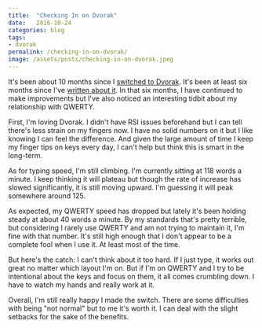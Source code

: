 ```yaml
---
title:  "Checking In on Dvorak"
date:   2016-10-24
categories: blog
tags:
- dvorak
permalink: /checking-in-on-dvorak/
image: /assets/posts/checking-in-on-dvorak.jpeg
---
```

It's been about 10 months since I [switched to Dvorak](http://joebuhlig.com/dvorak-transition/). It's been at least six months since I've [written about it](http://joebuhlig.com/is-dvorak-worth-it/). In that six months, I have continued to make improvements but I've also noticed an interesting tidbit about my relationship with QWERTY.
<!--more-->

First, I'm loving Dvorak. I didn't have RSI issues beforehand but I can tell there's less strain on my fingers now. I have no solid numbers on it but I like knowing I can feel the difference. And given the large amount of time I keep my finger tips on keys every day, I can't help but think this is smart in the long-term.

As for typing speed, I'm still climbing. I'm currently sitting at 118 words a minute. I keep thinking it will plateau but though the rate of increase has slowed significantly, it is still moving upward. I'm guessing it will peak somewhere around 125.

As expected, my QWERTY speed has dropped but lately it's been holding steady at about 40 words a minute. By my standards that's pretty terrible, but considering I rarely use QWERTY and am not trying to maintain it, I'm fine with that number. It's still high enough that I don't appear to be a complete fool when I use it. At least most of the time.

But here's the catch: I can't think about it too hard. If I just type, it works out great no matter which layout I'm on. But if I'm on QWERTY and I try to be intentional about the keys and focus on them, it all comes crumbling down. I have to watch my hands and really work at it. 

Overall, I'm still really happy I made the switch. There are some difficulties with being "not normal" but to me it's worth it. I can deal with the slight setbacks for the sake of the benefits.
